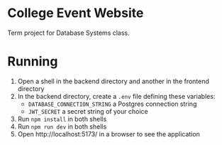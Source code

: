 # College Event Website

Term project for Database Systems class.

# Running

1. Open a shell in the backend directory and another in the frontend directory
2. In the backend directory, create a `.env` file defining these variables:
	- `DATABASE_CONNECTION_STRING` a Postgres connection string
	- `JWT_SECRET` a secret string of your choice
3. Run `npm install` in both shells
4. Run `npm run dev` in both shells
5. Open http://localhost:5173/ in a browser to see the application

